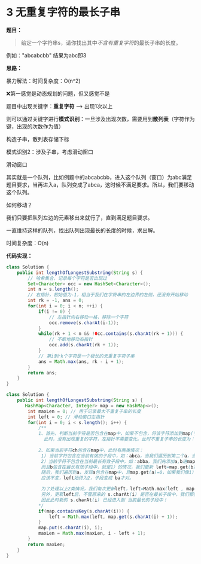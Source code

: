 # 3 无重复字符的最长子串

**题目：**

> 给定一个字符串s，请你找出其中*不含有重复字符*的最长子串的长度。

例如："abcabcbb" 结果为abc即3



**思路：**

暴力解法：时间复杂度：O(n^2)

❌第一感觉是动态规划的问题，但又感觉不是



题目中出现关键字：**重复字符** --> 出现1次以上

则可以通过关键字进行**模式识别**：一旦涉及出现次数，需要用到**散列表**（字符作为键，出现的次数作为值）

构造子串，散列表存储下标

模式识别2：涉及子串，考虑滑动窗口



滑动窗口

其实就是一个队列，比如例题中的abcabcbb，进入这个队列（窗口）为abc满足题目要求，当再进入a，队列变成了abca，这时候不满足要求。所以，我们要移动这个队列。

如何移动？

我们只要把队列左边的元素移出来就行了，直到满足题目要求。

一直维持这样的队列，找出队列出现最长的长度的时候，求出解。

时间复杂度：O(n)



**代码实现：**

```java
class Solution {
    public int lengthOfLongestSubstring(String s) {
        // 哈希集合，记录每个字符是否出现过
        Set<Character> occ = new HashSet<Character>();
        int n = s.length();
        // 右指针，初始值为-1，相当于我们在字符串的左边界的左侧，还没有开始移动
        int rk = -1, ans = 0;
        for(int i = 0; i < n; ++i) {
            if(i != 0) {
                // 左指针向右移动一格，移除一个字符
                occ.remove(s.charAt(i-1));
            }
            while(rk + 1 < n && !0cc.contains(s.charAt(rk + 1))) {
                // 不断地移动右指针
                occ.add(s.charAt(rk + 1));
            }
            // 第i到rk个字符是一个极长的无重复字符子串
            ans = Math.max(ans, rk - i + 1);
        }
        return ans;
    }
}

class Solution {
    public int lengthOfLongestSubstring(String s) {
       HashMap<Character, Integer> map = new HashMap<>();
        int maxLen = 0; // 用于记录最大不重复子串的长度
        int left = 0; // 滑动窗口左指针
        for(int i = 0; i < s.length(); i++) {
            /**
            1、首先，判断当前字符是否包含在map中，如果不包含，将该字符添加到map(字符，字符在数组下标)，
              此时，没有出现重复的字符，左指针不需要变化。此时不重复子串的长度为：i - left + 1，与原来的maxLen比较，取最大值；
            
            2、如果当前字符ch包含在map中，此时有两类情况：
             1) 当前字符包含在当前有效的子段中，如：abca，当我们遍历到第二个a，当前有效最长子段是abc，我们又遍历到a，那么此时更新left为map.get(a)+1=1，当前有效子段更新为 bca；
             2）当前字符不包含在当前最长有效子段中，如：abba，我们先添加a,b进map，此时left=0，我们再添加b，发现map中包含b，
             而且b包含在最长有效子段中，就是1）的情况，我们更新 left=map.get(b)+1=2，此时子段更新为 b，而且map中仍然包含a，map.get(a)=0；
             随后，我们遍历到a，发现a包含在map中，且map.get(a)=0，如果我们像1）一样处理，就会发现 left=map.get(a)+1=1，实际上，left此时
             应该不变，left始终为2，子段变成 ba才对。

             为了处理以上2类情况，我们每次更新left，left=Math.max(left , map.get(ch)+1).
             另外，更新left后，不管原来的 s.charAt(i) 是否在最长子段中，我们都要将 s.charAt(i) 的位置更新为当前的i，
             因此此时新的 s.charAt(i) 已经进入到 当前最长的子段中！
            */
            if(map.containsKey(s.charAt(i))) {
                left = Math.max(left, map.get(s.charAt(i) + 1));
            }
            map.put(s.charAt(i), i);
            maxLen = Math.max(maxLen, i - left + 1);
        }
        return maxLen;
    }
}
```

